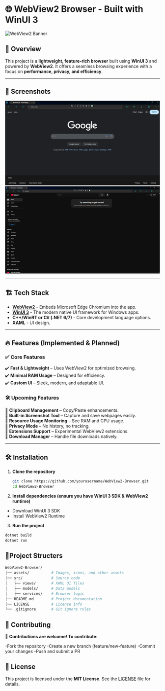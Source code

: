# 🌐 WebView2 Browser - Built with WinUI 3  

![WebView2 Banner](./BrowserUI/Assets/browserlogo.ico)  

## 🚀 Overview  
This project is a **lightweight, feature-rich browser** built using **WinUI 3** and powered by **WebView2**. It offers a seamless browsing experience with a focus on **performance, privacy, and efficiency**.  

---

## 📸 Screenshots  

![Screenshot 1](./BrowserUI/Assets/brw1.png)  
![Screenshot 2](./BrowserUI/Assets/brw2.png)  

---

## 🏗️ Tech Stack  

- **[WebView2](https://learn.microsoft.com/en-us/microsoft-edge/webview2/)** - Embeds Microsoft Edge Chromium into the app.  
- **[WinUI 3](https://learn.microsoft.com/en-us/windows/apps/winui/winui3/)** - The modern native UI framework for Windows apps.  
- **C++/WinRT or C# (.NET 6/7)** - Core development language options.  
- **XAML** - UI design.  

---

## 🔥 Features (Implemented & Planned)  

### ✅ Core Features  
✔️ **Fast & Lightweight** – Uses WebView2 for optimized browsing.  
✔️ **Minimal RAM Usage** – Designed for efficiency.  
✔️ **Custom UI** – Sleek, modern, and adaptable UI.  

### 🛠️ Upcoming Features  
🔹 **Clipboard Management** – Copy/Paste enhancements.  
🔹 **Built-in Screenshot Tool** – Capture and save webpages easily.  
🔹 **Resource Usage Monitoring** – See RAM and CPU usage.  
🔹 **Privacy Mode** – No history, no tracking.  
🔹 **Extensions Support** – Experimental WebView2 extensions.  
🔹 **Download Manager** – Handle file downloads natively.  

---

## 🛠️ Installation  

1. **Clone the repository**  
   ```sh
   git clone https://github.com/yourusername/WebView2-Browser.git
   cd WebView2-Browser
   ```
2. **Install dependencies (ensure you have WinUI 3 SDK & WebView2 runtime)**

- Download WinUI 3 SDK
- Install WebView2 Runtime
3. **Run the project**

```sh
dotnet build
dotnet run
```

## 📂Project Structers

```bash
WebView2-Browser/
│── assets/          # Images, icons, and other assets
│── src/             # Source code
│   ├── views/       # XAML UI files
│   ├── models/      # Data models
│   ├── services/    # Browser logic
│── README.md        # Project documentation
│── LICENSE          # License info
└── .gitignore       # Git ignore rules
```

## 🤝 Contributing
🙌 **Contributions are welcome! To contribute:**

-Fork the repository
-Create a new branch (feature/new-feature)
-Commit your changes
-Push and submit a PR

## 📜 License
 This project is licensed under the **MIT License**. See the [LICENSE](./LICENSE) file for details.  



